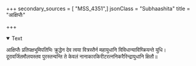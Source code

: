 +++
secondary_sources = [ "MSS_4351",]
jsonClass = "Subhaashita"
title = "आक्षिप्तैः"

+++

<details open><summary>Text</summary>

आक्षिप्तैः प्रतिपक्षभूमिपतिभिः क्रुद्धेन देव त्वया वित्रस्तैर्न महायुधानि विविधान्याविष्क्रियन्ते युधि।  
दूरावर्जितमौलयस्तव पुरस्तन्वन्ति ते केवलं नानाकारकिरीटरत्ननिकरैरिन्द्रायुधानि क्षितौ॥
</details>
